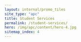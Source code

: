 ```yaml
---
layout: internal/promo_tiles
site_type: "apc"
title: Student Services
permalink: /student-services/
hero: /img/apc/content/hero-4.jpg
sitemap_index: 4
---
```


<!--- This child document initializes the page in Jekyll. -->